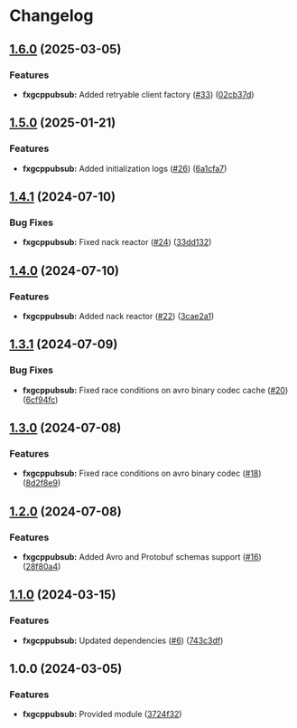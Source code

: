 # Changelog

## [1.6.0](https://github.com/ankorstore/yokai-contrib/compare/fxgcppubsub/v1.5.0...fxgcppubsub/v1.6.0) (2025-03-05)


### Features

* **fxgcppubsub:** Added retryable client factory ([#33](https://github.com/ankorstore/yokai-contrib/issues/33)) ([02cb37d](https://github.com/ankorstore/yokai-contrib/commit/02cb37d1b398ed15c7ffdc8135cd8979f66c9394))

## [1.5.0](https://github.com/ankorstore/yokai-contrib/compare/fxgcppubsub/v1.4.1...fxgcppubsub/v1.5.0) (2025-01-21)


### Features

* **fxgcppubsub:** Added initialization logs ([#26](https://github.com/ankorstore/yokai-contrib/issues/26)) ([6a1cfa7](https://github.com/ankorstore/yokai-contrib/commit/6a1cfa734e42ed5c7ed90d4d74e7b5f7caaa6c71))

## [1.4.1](https://github.com/ankorstore/yokai-contrib/compare/fxgcppubsub/v1.4.0...fxgcppubsub/v1.4.1) (2024-07-10)


### Bug Fixes

* **fxgcppubsub:** Fixed nack reactor ([#24](https://github.com/ankorstore/yokai-contrib/issues/24)) ([33dd132](https://github.com/ankorstore/yokai-contrib/commit/33dd1326924ac600c546097143552a65285146cb))

## [1.4.0](https://github.com/ankorstore/yokai-contrib/compare/fxgcppubsub/v1.3.1...fxgcppubsub/v1.4.0) (2024-07-10)


### Features

* **fxgcppubsub:** Added nack reactor ([#22](https://github.com/ankorstore/yokai-contrib/issues/22)) ([3cae2a1](https://github.com/ankorstore/yokai-contrib/commit/3cae2a13ab643a90e3bb2bd323b8e6ef5ee5bac8))

## [1.3.1](https://github.com/ankorstore/yokai-contrib/compare/fxgcppubsub/v1.3.0...fxgcppubsub/v1.3.1) (2024-07-09)


### Bug Fixes

* **fxgcppubsub:** Fixed race conditions on avro binary codec cache ([#20](https://github.com/ankorstore/yokai-contrib/issues/20)) ([6cf94fc](https://github.com/ankorstore/yokai-contrib/commit/6cf94fc822d3859d81e3db04e7b47a34d20c3acd))

## [1.3.0](https://github.com/ankorstore/yokai-contrib/compare/fxgcppubsub/v1.2.0...fxgcppubsub/v1.3.0) (2024-07-08)


### Features

* **fxgcppubsub:** Fixed race conditions on avro binary codec ([#18](https://github.com/ankorstore/yokai-contrib/issues/18)) ([8d2f8e9](https://github.com/ankorstore/yokai-contrib/commit/8d2f8e9e39807b4a564d080396df1e2e6983648b))

## [1.2.0](https://github.com/ankorstore/yokai-contrib/compare/fxgcppubsub/v1.1.0...fxgcppubsub/v1.2.0) (2024-07-08)


### Features

* **fxgcppubsub:** Added Avro and Protobuf schemas support ([#16](https://github.com/ankorstore/yokai-contrib/issues/16)) ([28f80a4](https://github.com/ankorstore/yokai-contrib/commit/28f80a4b725e68203ce26464e4616249ba335af2))

## [1.1.0](https://github.com/ankorstore/yokai-contrib/compare/fxgcppubsub/v1.0.0...fxgcppubsub/v1.1.0) (2024-03-15)


### Features

* **fxgcppubsub:** Updated dependencies ([#6](https://github.com/ankorstore/yokai-contrib/issues/6)) ([743c3df](https://github.com/ankorstore/yokai-contrib/commit/743c3df0d9b5a4216b33b65204a2d9368ba14071))

## 1.0.0 (2024-03-05)


### Features

* **fxgcppubsub:** Provided module ([3724f32](https://github.com/ankorstore/yokai-contrib/commit/3724f32c0d2da448ca53d9054a65fb83c2353b4a))
